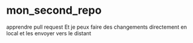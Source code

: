 # mon_second_repo

apprendre pull request
Et je peux faire des changements directement en local et les envoyer vers le distant
